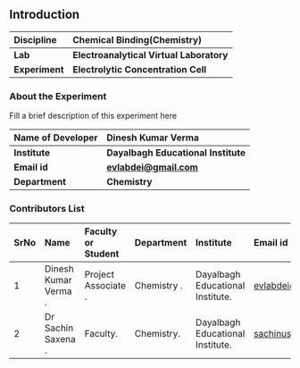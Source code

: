 ## Introduction


<b>Discipline | <b>Chemical Binding(Chemistry)
:--|:--|
<b> Lab | <b> Electroanalytical Virtual Laboratory
<b> Experiment|  <b>Electrolytic Concentration Cell

### About the Experiment 

Fill a brief description of this experiment here
	
<b>Name of Developer | <b> Dinesh Kumar Verma
:--|:--|
<b> Institute| <b> Dayalbagh Educational Institute 
<b> Email id|   <b>  evlabdei@gmail.com
<b> Department|  <b> Chemistry

### Contributors List

SrNo | Name | Faculty or Student | Department| Institute | Email id
:--|:--|:--|:--|:--|:--|
1 |Dinesh Kumar Verma . |Project Associate . |Chemistry . | Dayalbagh Educational Institute. |evlabdei@gmail.com .
2 |Dr Sachin Saxena . | Faculty. | Chemistry. |Dayalbagh Educational Institute. | sachinusic@gmail.com.
